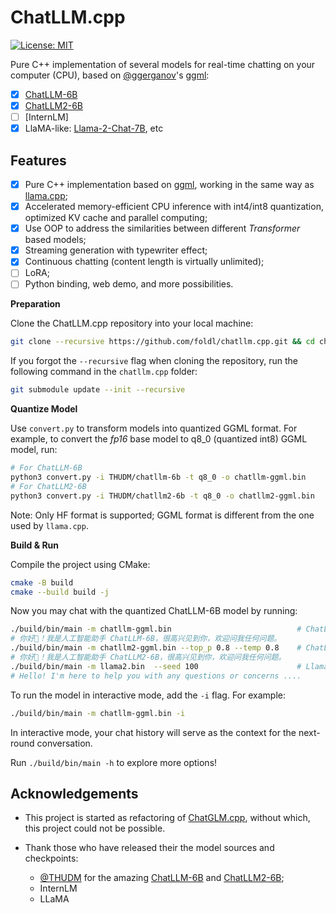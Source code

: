 # ChatLLM.cpp

[![License: MIT](https://img.shields.io/badge/license-MIT-blue)](LICENSE)

Pure C++ implementation of several models for real-time chatting on your computer (CPU),
based on [@ggerganov](https://github.com/ggerganov)'s [ggml](https://github.com/ggerganov/ggml):

* [x] [ChatLLM-6B](https://github.com/THUDM/ChatLLM-6B)
* [x] [ChatLLM2-6B](https://github.com/THUDM/ChatLLM2-6B)
* [ ] [InternLM]
* [x] LlaMA-like: [Llama-2-Chat-7B](https://huggingface.co/meta-llama/Llama-2-7b-chat), etc

## Features

* [x] Pure C++ implementation based on [ggml](https://github.com/ggerganov/ggml), working in the same way as [llama.cpp](https://github.com/ggerganov/llama.cpp);
* [x] Accelerated memory-efficient CPU inference with int4/int8 quantization, optimized KV cache and parallel computing;
* [x] Use OOP to address the similarities between different _Transformer_ based models;
* [x] Streaming generation with typewriter effect;
* [x] Continuous chatting (content length is virtually unlimited);
* [ ] LoRA;
* [ ] Python binding, web demo, and more possibilities.

**Preparation**

Clone the ChatLLM.cpp repository into your local machine:

```sh
git clone --recursive https://github.com/foldl/chatllm.cpp.git && cd chatllm.cpp
```

If you forgot the `--recursive` flag when cloning the repository, run the following command in the `chatllm.cpp` folder:

```sh
git submodule update --init --recursive
```

**Quantize Model**

Use `convert.py` to transform models into quantized GGML format. For example, to convert the _fp16_ base model to q8_0 (quantized int8) GGML model, run:

```sh
# For ChatLLM-6B
python3 convert.py -i THUDM/chatllm-6b -t q8_0 -o chatllm-ggml.bin
# For ChatLLM2-6B
python3 convert.py -i THUDM/chatllm2-6b -t q8_0 -o chatllm2-ggml.bin
```

Note: Only HF format is supported; GGML format is different from the one used by `llama.cpp`.

**Build & Run**

Compile the project using CMake:

```sh
cmake -B build
cmake --build build -j
```

Now you may chat with the quantized ChatLLM-6B model by running:

```sh
./build/bin/main -m chatllm-ggml.bin                            # ChatLLM-6B
# 你好👋！我是人工智能助手 ChatLLM-6B，很高兴见到你，欢迎问我任何问题。
./build/bin/main -m chatllm2-ggml.bin --top_p 0.8 --temp 0.8    # ChatLLM2-6B
# 你好👋！我是人工智能助手 ChatLLM2-6B，很高兴见到你，欢迎问我任何问题。
./build/bin/main -m llama2.bin  --seed 100                      # Llama-2-Chat-7B
# Hello! I'm here to help you with any questions or concerns ....
```

To run the model in interactive mode, add the `-i` flag. For example:

```sh
./build/bin/main -m chatllm-ggml.bin -i
```

In interactive mode, your chat history will serve as the context for the next-round conversation.

Run `./build/bin/main -h` to explore more options!

## Acknowledgements

* This project is started as refactoring of [ChatGLM.cpp](https://github.com/li-plus/chatglm.cpp), without which, this project could not be possible.

* Thank those who have released their the model sources and checkpoints:

    - [@THUDM](https://github.com/THUDM) for the amazing [ChatLLM-6B](https://github.com/THUDM/ChatLLM-6B) and [ChatLLM2-6B](https://github.com/THUDM/ChatLLM2-6B);
    - InternLM
    - LLaMA
